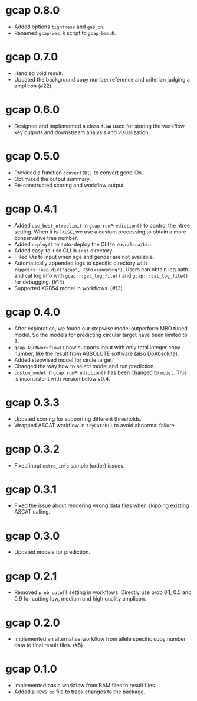 # gcap 0.8.0

- Added options `tightness` and `gap_cn`.
- Renamed `gcap-wes.R` script to `gcap-bam.R`.

# gcap 0.7.0

- Handled void result.
- Updated the background copy number reference and criterion judging a amplicon (#22).

# gcap 0.6.0

- Designed and implemented a class `fCNA` used for storing the workflow key outputs
and downstream analysis and visualization.

# gcap 0.5.0

- Provided a function `convertID()` to convert gene IDs.
- Optimized the output summary.
- Re-constructed scoring and workflow output.

# gcap 0.4.1

- Added `use_best_ntreelimit` in `gcap.runPrediction()` to control the ntree setting.
When it is `FALSE`, we use a custom processing to obtain a more conservative tree number.
- Added `deploy()` to auto-deploy the CLI to `/usr/loca/bin`.
- Added easy-to-use CLI in `inst` directory.
- Filled `NA`s to input when age and gender are not available.
- Automatically appended logs to specific directory with `rappdirs::app_dir("gcap", "ShixiangWang")`.
Users can obtain log path and cat log info with `gcap:::get_log_file()` and `gcap:::cat_log_file()`
for debugging. (#14)
- Supported XGB54 model in workflows. (#13)

# gcap 0.4.0

- After exploration, we found our stepwise model outperform MBO tuned model.
So the models for predicting circular target have been limited to 3.
- `gcap.ASCNworkflow()` now supports input with only total integer copy number,
like the result from ABSOLUTE software (also [DoAbsolute](https://github.com/ShixiangWang/DoAbsolute)).
- Added stepwised model for circle target.
- Changed the way how to select model and run prediction.
- `custom_model` in `gcap.runPrediction()` has been changed to `model`. This is
inconsistent with version below v0.4.

# gcap 0.3.3

* Updated scoring for supporting different thresholds.
* Wrapped ASCAT workflow in `tryCatch()` to avoid abnormal failure.

# gcap 0.3.2

* Fixed input `extra_info` sample (order) issues.

# gcap 0.3.1

* Fixed the issue about rendering wrong data files when skipping existing ASCAT
calling.

# gcap 0.3.0

* Updated models for prediction.

# gcap 0.2.1

* Removed `prob_cutoff` setting in workflows. Directly use prob
0.1, 0.5 and 0.9 for cutting low, medium and high quality amplicon.

# gcap 0.2.0

* Implemented an alternative workflow from allele specific copy number data
to final result files. (#5)

# gcap 0.1.0

* Implemented basic workflow from BAM files to result files.
* Added a `NEWS.md` file to track changes to the package.
